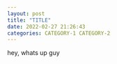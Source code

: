 ```yaml
---
layout: post
title: "TITLE"
date: 2022-02-27 21:26:43
categories: CATEGORY-1 CATEGORY-2
---
```


hey, whats up guy